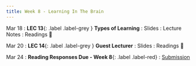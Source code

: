 ```yaml
---
title: Week 8 - Learning In The Brain
---
```


Mar 18
: **LEC 13**{: .label .label-grey } **Types of Learning**
    : Slides
: Lecture Notes
: Readings 📖

Mar 20
: **LEC 14**{: .label .label-grey } **Guest Lecturer**
    : Slides
: Readings 📖

Mar 24
: **Reading Responses Due - Week 8**{: .label .label-red}
    : [Submission](https://canvas.harvard.edu/courses/129605/assignments/794077)
